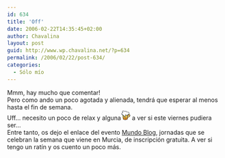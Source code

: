 ```yaml
---
id: 634
title: 'Off'
date: 2006-02-22T14:35:45+02:00
author: Chavalina
layout: post
guid: http://www.wp.chavalina.net/?p=634
permalink: /2006/02/22/post-634/
categories:
  - Sólo mío
---
```

Mmm, hay mucho que comentar!  
Pero como ando un poco agotada y alienada, tendrá que esperar al menos hasta el fin de semana.  
Uff… necesito un poco de relax y alguna![cerveza](/imagenes/emoticonos/cerveza.gif) a ver si este viernes pudiera ser…  
Entre tanto, os dejo el enlace del evento <a href="http://mundoblog06.blogspot.com/" target="_blank">Mundo Blog</a>, jornadas que se celebran la semana que viene en Murcia, de inscripción gratuita. A ver si tengo un ratín y os cuento un poco más.
